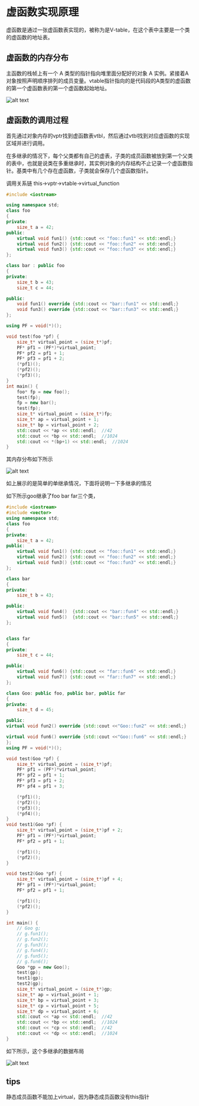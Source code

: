 # 虚函数实现原理

虚函数是通过一张虚函数表实现的，被称为是V-table，在这个表中主要是一个类的虚函数的地址表。

## 虚函数的内存分布

主函数的栈帧上有一个 A 类型的指针指向堆里面分配好的对象 A 实例。紧接着A对象按照声明顺序排列的成员变量。vtable指针指向的是代码段的A类型的虚函数的第一个虚函数表的第一个虚函数起始地址。

![alt text](image.png)

## 虚函数的调用过程

首先通过对象内存的vptr找到虚函数表vtbl，然后通过vtbl找到对应虚函数的实现区域并进行调用。

在多继承的情况下，每个父类都有自己的虚表，子类的成员函数被放到第一个父类的表中，也就是说类在多重继承时，其实例对象的内存结构不止记录一个虚函数指针。基类中有几个存在虚函数，子类就会保存几个虚函数指针。

调用关系链 this->vptr->vtable->virtual_function

```cpp
#include <iostream>

using namespace std;
class foo
{
private:
    size_t a = 42;
public:
    virtual void fun1() {std::cout << "foo::fun1" << std::endl;}
    virtual void fun2() {std::cout << "foo::fun2" << std::endl;}
    virtual void fun3() {std::cout << "foo::fun3" << std::endl;}
};

class bar : public foo
{
private:
    size_t b = 43;
    size_t c = 44;

public:
    void fun1() override {std::cout << "bar::fun1" << std::endl;}
    void fun3() override {std::cout << "bar::fun3" << std::endl;}
};

using PF = void(*)();

void test(foo *pf) {
    size_t* virtual_point = (size_t*)pf;
    PF* pf1 = (PF*)*virtual_point;
    PF* pf2 = pf1 + 1;
    PF* pf3 = pf1 + 2;
    (*pf1)();
    (*pf2)();
    (*pf3)();
}
int main() {
    foo* fp = new foo();
    test(fp);
    fp = new bar();
    test(fp);
    size_t* virtual_point = (size_t*)fp;
    size_t* ap = virtual_point + 1;
    size_t* bp = virtual_point + 2;
    std::cout << *ap << std::endl;  //42
    std::cout << *bp << std::endl;  //1024
    std::cout << *(bp+1) << std::endl;  //1024
}
```
其内存分布如下所示

![alt text](image-1.png)

如上展示的是简单的单继承情况，下面将说明一下多继承的情况

如下所示goo继承了foo bar far三个类，
```cpp
#include <iostream>
#include <vector>
using namespace std;
class foo
{
private:
    size_t a = 42;
public:
    virtual void fun1() {std::cout << "foo::fun1" << std::endl;}
    virtual void fun2() {std::cout << "foo::fun2" << std::endl;}
    virtual void fun3() {std::cout << "foo::fun3" << std::endl;}
};

class bar
{
private:
    size_t b = 43;

public:
    virtual void fun4()  {std::cout << "bar::fun4" << std::endl;}
    virtual void fun5()  {std::cout << "bar::fun5" << std::endl;}
};


class far
{
private:
    size_t c = 44;

public:
    virtual void fun6() {std::cout << "far::fun6" << std::endl;}
    virtual void fun7() {std::cout << "far::fun7" << std::endl;}
};

class Goo: public foo, public bar, public far
{
private:
    size_t d = 45;

public:
virtual void fun2() override {std::cout <<"Goo::fun2" << std::endl;}

virtual void fun6() override {std::cout <<"Goo::fun6" << std::endl;}
};
using PF = void(*)();

void test(Goo *pf) {
    size_t* virtual_point = (size_t*)pf;
    PF* pf1 = (PF*)*virtual_point;
    PF* pf2 = pf1 + 1;
    PF* pf3 = pf1 + 2;
    PF* pf4 = pf1 + 3;

    (*pf1)();
    (*pf2)();
    (*pf3)();
    (*pf4)();
}
void test1(Goo *pf) {
    size_t* virtual_point = (size_t*)pf + 2;
    PF* pf1 = (PF*)*virtual_point;
    PF* pf2 = pf1 + 1;

    (*pf1)();
    (*pf2)();
}

void test2(Goo *pf) {
    size_t* virtual_point = (size_t*)pf + 4;
    PF* pf1 = (PF*)*virtual_point;
    PF* pf2 = pf1 + 1;

    (*pf1)();
    (*pf2)();
}

int main() { 
    // Goo g;
    // g.fun1();
    // g.fun2();
    // g.fun3();
    // g.fun4();
    // g.fun5();
    // g.fun6();
    Goo *gp = new Goo();
    test(gp);
    test1(gp);
    test2(gp);
    size_t* virtual_point = (size_t*)gp;
    size_t* ap = virtual_point + 1;
    size_t* bp = virtual_point + 3;
    size_t* cp = virtual_point + 5;
    size_t* dp = virtual_point + 6;
    std::cout << *ap << std::endl;  //42
    std::cout << *bp << std::endl;  //1024
    std::cout << *cp << std::endl;  //42
    std::cout << *dp << std::endl;  //1024
}
```

如下所示，这个多继承的数据布局

![alt text](./image-2.png)

## tips

静态成员函数不能加上virtual，因为静态成员函数没有this指针